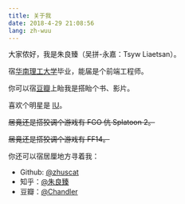 ```yaml
---
title: 关于我
date: 2018-4-29 21:08:56
lang: zh-wuu
---
```


大家侬好，我是朱良臻（吴拼-永嘉：Tsyw Liaetsan）。

宿[华南理工大学](http://www.scut.edu.cn/new/)毕业，能届是个前端工程师。

你可以宿[豆瓣](https://www.douban.com/people/48336573/)上眙我是搭眙个书、影片。

喜欢个明星是 [IU](https://zh.wikipedia.org/wiki/IU_(%E8%89%BA%E4%BA%BA))。

~~居竟还是搭狡调个游戏有 FGO 伉 Splatoon 2。~~

~~居竟还是搭狡调个游戏有 FF14。~~

你还可以宿居厘地方寻着我：

- Github: [@zhuscat](https://github.com/zhuscat)
- 知乎：[@朱良臻](https://www.zhihu.com/people/zhu-liang-zhen)
- 豆瓣：[@Chandler](https://www.douban.com/people/48336573/)
